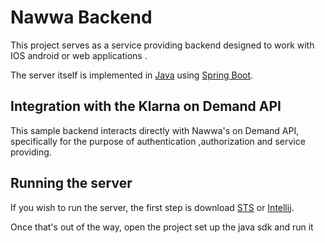 # Nawwa Backend

This project serves as a service providing backend designed to work with IOS android or web applications .

The server itself is implemented in [Java](https://www.java.com/en/) using [Spring Boot]([http://www.sinatrarb.com/](https://spring.io/projects/spring-boot)).

## Integration with the Klarna on Demand API
This sample backend interacts directly with Nawwa's on Demand API, specifically for the purpose of authentication ,authorization and service providing.

## Running the server

If you wish to run the server, the first step is download  [STS](https://spring.io/tools) or [Intellij](https://www.jetbrains.com/idea/download/#section=windows).

Once that's out of the way, open the project set up the java sdk and run it
